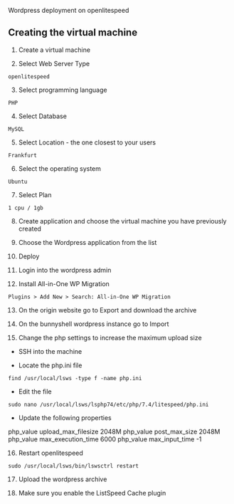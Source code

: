 Wordpress deployment on openlitespeed

## Creating the virtual machine

1. Create a virtual machine

2. Select Web Server Type

```
openlitespeed
```

3. Select programming language

```
PHP
```
4. Select Database
```
MySQL
```
5. Select Location - the one closest to your users

```
Frankfurt
```
6. Select the operating system

```
Ubuntu
```
7. Select Plan
```
1 cpu / 1gb
```
8. Create application and choose the virtual machine you have previously created

9. Choose the Wordpress application from the list

10. Deploy

11. Login into the wordpress admin

12. Install All-in-One WP Migration

```
Plugins > Add New > Search: All-in-One WP Migration
```

13. On the origin website go to Export and download the archive

14. On the bunnyshell wordpress instance go to Import

15. Change the php settings to increase the maximum upload size

- SSH into the machine

- Locate the php.ini file

```
find /usr/local/lsws -type f -name php.ini
```

- Edit the file

```
sudo nano /usr/local/lsws/lsphp74/etc/php/7.4/litespeed/php.ini
```

- Update the following properties

php_value upload_max_filesize 2048M
php_value post_max_size 2048M
php_value max_execution_time 6000
php_value max_input_time -1


16. Restart openlitespeed

```
sudo /usr/local/lsws/bin/lswsctrl restart
```

17. Upload the wordpress archive

18. Make sure you enable the ListSpeed Cache plugin
